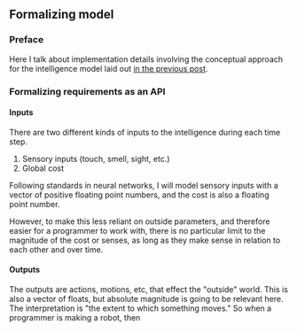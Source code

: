 ## Formalizing model

### Preface

Here I talk about implementation details involving the conceptual approach for the intelligence model laid out [in the previous post](exploration_intelligence/conceptualizing-model).

### Formalizing requirements as an API

#### Inputs

There are two different kinds of inputs to the intelligence during each time step.

1. Sensory inputs (touch, smell, sight, etc.)
2. Global cost

Following standards in neural networks, I will model sensory inputs with a vector of positive floating point numbers, and the cost is also a floating point number.

However, to make this less reliant on outside parameters, and therefore easier for a programmer to work with, there is no particular limit to the magnitude of the cost or senses, as long as they make sense in relation to each other and over time.

#### Outputs

The outputs are actions, motions, etc, that effect the "outside" world. This is also a vector of floats, but absolute magnitude is going to be relevant here. The interpretation is "the extent to which something moves." So when a programmer is making a robot, then
